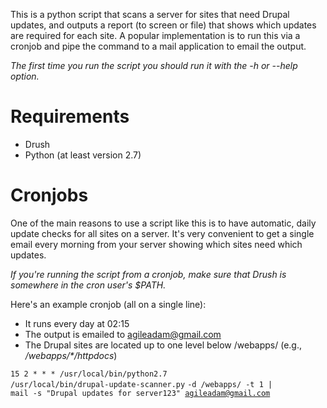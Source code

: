 This is a python script that scans a server for sites that need Drupal updates, and outputs a report (to screen or file) that shows which updates are required for each site. A popular implementation is to run this via a cronjob and pipe the command to a mail application to email the output.

*The first time you run the script you should run it with the -h or --help option.*

# Requirements

* Drush
* Python (at least version 2.7)

# Cronjobs
One of the main reasons to use a script like this is to have automatic, daily update checks for all sites on a server. It's very convenient to get a single email every morning from your server showing which sites need which updates.

*If you're running the script from a cronjob, make sure that Drush is somewhere in the cron user's $PATH.*

Here's an example cronjob (all on a single line):

* It runs every day at 02:15
* The output is emailed to agileadam@gmail.com
* The Drupal sites are located up to one level below /webapps/
(e.g., _/webapps/*/httpdocs_)

<code>15  2   *   *   *   /usr/local/bin/python2.7 /usr/local/bin/drupal-update-scanner.py</code>
<code>-d /webapps/ -t 1 | mail -s "Drupal updates for server123" agileadam@gmail.com</code>

